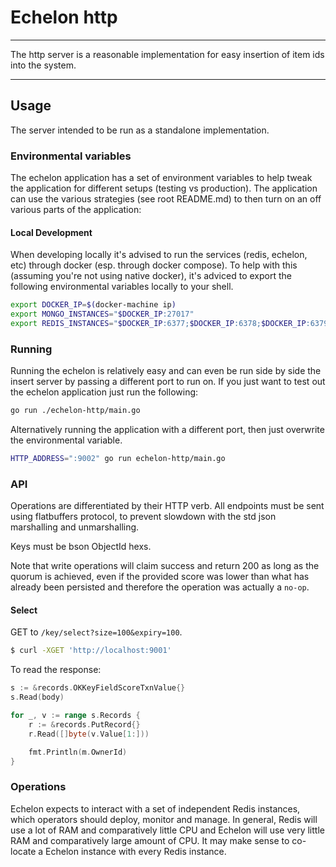 # Echelon http

------

The http server is a reasonable implementation for easy insertion of item ids
into the system.

------

## Usage

The server intended to be run as a standalone implementation.

### Environmental variables

The echelon application has a set of environment variables to help tweak the
application for different setups (testing vs production). The application can
use the various strategies (see root README.md) to then turn on an off various
parts of the application:

#### Local Development

When developing locally it's advised to run the services (redis, echelon, etc)
through docker (esp. through docker compose). To help with this (assuming you're
not using native docker), it's adviced to export the following environmental
variables locally to your shell.

```bash
export DOCKER_IP=$(docker-machine ip)
export MONGO_INSTANCES="$DOCKER_IP:27017"
export REDIS_INSTANCES="$DOCKER_IP:6377;$DOCKER_IP:6378;$DOCKER_IP:6379"
```

### Running

Running the echelon is relatively easy and can even be run side by side the
insert server by passing a different port to run on. If you just want to test
out the echelon application just run the following:

```bash
go run ./echelon-http/main.go
```

Alternatively running the application with a different port, then just overwrite
the environmental variable.

```bash
HTTP_ADDRESS=":9002" go run echelon-http/main.go
```

### API

Operations are differentiated by their HTTP verb. All endpoints must be sent
using flatbuffers protocol, to prevent slowdown with the std json marshalling
and unmarshalling.

Keys must be bson ObjectId hexs.

Note that write operations will claim success and return 200 as long as
the quorum is achieved, even if the provided score was lower than what has
already been persisted and therefore the operation was actually a `no-op`.

#### Select

GET to `/key/select?size=100&expiry=100`.

```bash
$ curl -XGET 'http://localhost:9001'
```

To read the response:
```go
s := &records.OKKeyFieldScoreTxnValue{}
s.Read(body)

for _, v := range s.Records {
    r := &records.PutRecord{}
    r.Read([]byte(v.Value[1:]))

    fmt.Println(m.OwnerId)
}
```

### Operations

Echelon expects to interact with a set of independent Redis instances, which
operators should deploy, monitor and manage. In general, Redis will use a lot of
RAM and comparatively little CPU and Echelon will use very little RAM and
comparatively large amount of CPU. It may make sense to co-locate a Echelon
instance with every Redis instance.

